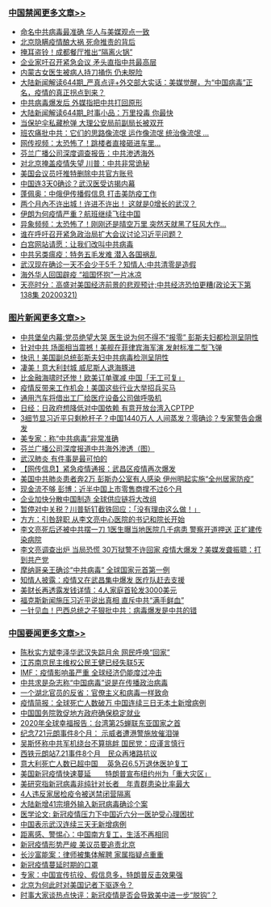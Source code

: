 <div class="catlist">
<h3><a href="https://github.com/fqnews/bnews/blob/master/cbnews/" target="_blank">中国禁闻</a><span><a href="https://github.com/fqnews/bnews/blob/master/cbnews/" target="_blank" rel="nofollow">更多文章>></a></span></h3>
<ul>
<li><a href="https://github.com/fqnews/bnews/blob/master/cbnews/20200322/1298229.md" target="_blank">命名中共病毒最准确 华人与美媒观点一致</a></li>


<li><a href="https://github.com/fqnews/bnews/blob/master/cbnews/20200322/1298228.md" target="_blank">北京隐瞒疫情酿大祸 死命推责的背后</a></li>


<li><a href="https://github.com/fqnews/bnews/blob/master/cbnews/20200322/1298227.md" target="_blank">掩耳盗铃！成都餐厅推出“隔离火锅”</a></li>


<li><a href="https://github.com/fqnews/bnews/blob/master/cbnews/20200322/1298226.md" target="_blank">企业家吁召开紧急会议 矛头直指中共最高层</a></li>


<li><a href="https://github.com/fqnews/bnews/blob/master/cbnews/20200322/1298225.md" target="_blank">内蒙古女医生被病人持刀捅伤 仍未脱险</a></li>


<li><a href="https://github.com/fqnews/bnews/blob/master/cbnews/20200322/1298218.md" target="_blank">大陆新闻解读644期_严真点评+外交部大实话：美媒觉醒，为“中国病毒”正名，疫情的真正拐点到来？</a></li>


<li><a href="https://github.com/fqnews/bnews/blob/master/cbnews/20200322/1298213.md" target="_blank">中共病毒爆发后 外媒指把中共打回原形</a></li>


<li><a href="https://github.com/fqnews/bnews/blob/master/cbnews/20200322/1298208.md" target="_blank">大陆新闻解读644期_时事小品：万里投毒 你最快</a></li>


<li><a href="https://github.com/fqnews/bnews/blob/master/cbnews/20200322/1298204.md" target="_blank">当保护伞私藏枪弹 大理公安局前副局长被双开</a></li>


<li><a href="https://github.com/fqnews/bnews/blob/master/cbnews/20200322/1298203.md" target="_blank">班农痛批中共：它们的思路像流氓 运作像流氓 统治像流氓 …</a></li>


<li><a href="https://github.com/fqnews/bnews/blob/master/cbnews/20200322/1298202.md" target="_blank">网传视频：太恐怖了！跳楼者直接砸进车里…</a></li>


<li><a href="https://github.com/fqnews/bnews/blob/master/cbnews/20200322/1298191.md" target="_blank">芬兰广播公司深度调查报告：中共渗透海外</a></li>


<li><a href="https://github.com/fqnews/bnews/blob/master/cbnews/20200322/1298190.md" target="_blank">对北京掩盖疫情失望 川普：中共非常诡秘</a></li>


<li><a href="https://github.com/fqnews/bnews/blob/master/cbnews/20200322/1298178.md" target="_blank">美国会议员吁推特删除中共官方账号</a></li>


<li><a href="https://github.com/fqnews/bnews/blob/master/cbnews/20200322/1298177.md" target="_blank">中国连3天0确诊？武汉医受访揭内幕</a></li>


<li><a href="https://github.com/fqnews/bnews/blob/master/cbnews/20200322/1298149.md" target="_blank">蓬佩奥：中俄伊传播假信息 打击美防疫工作</a></li>


<li><a href="https://github.com/fqnews/bnews/blob/master/cbnews/20200322/1298148.md" target="_blank">两个月內不许出城！许进不许出！ 这就是0增长的武汉？</a></li>


<li><a href="https://github.com/fqnews/bnews/blob/master/cbnews/20200322/1298147.md" target="_blank">伊朗为何疫情严重？航班继续飞往中国</a></li>


<li><a href="https://github.com/fqnews/bnews/blob/master/cbnews/20200322/1298146.md" target="_blank">异象频频：太恐怖了！刚刚还是晴空万里 突然天就黑了狂风大作…</a></li>


<li><a href="https://github.com/fqnews/bnews/blob/master/cbnews/20200322/1298144.md" target="_blank">谁在呼吁召开紧急政治局扩大会议讨论习近平问题？</a></li>


<li><a href="https://github.com/fqnews/bnews/blob/master/cbnews/20200322/1298084.md" target="_blank">白宫网站请愿：让我们改叫中共病毒</a></li>


<li><a href="https://github.com/fqnews/bnews/blob/master/cbnews/20200322/1298083.md" target="_blank">中共另类瘟疫：特务五毛发难 潜入各国祸乱</a></li>


<li><a href="https://github.com/fqnews/bnews/blob/master/cbnews/20200322/1298082.md" target="_blank">武汉现在确诊一天不会少于5千？知情人:中共清零是造假</a></li>


<li><a href="https://github.com/fqnews/bnews/blob/master/cbnews/20200322/1298081.md" target="_blank">海外华人回国辟疫 “祖国怀抱”一片冰凉</a></li>


<li><a href="https://github.com/fqnews/bnews/blob/master/cbnews/20200322/1298080.md" target="_blank">天亮时分：高盛对美国经济前景的悲观预计;中共经济恐怕更糟(政论天下第138集 20200321)</a></li>



</ul>
</div>
<div class="catlist">
<h3><a href="https://github.com/fqnews/bnews/blob/master/topimagenews/" target="_blank">图片新闻</a><span><a href="https://github.com/fqnews/bnews/blob/master/topimagenews/" target="_blank" rel="nofollow">更多文章>></a></span></h3>
<ul>
<li><a href="https://github.com/fqnews/bnews/blob/master/topimagenews/20200322/1298247.md" target="_blank">中共堡垒内幕:党员绝望大哭 医生说为何不得不“报零” 彭斯夫妇都检测呈阴性</a></li>


<li><a href="https://github.com/fqnews/bnews/blob/master/topimagenews/20200322/1298236.md" target="_blank">针对中共 场面相当震撼！美舰在菲律宾海军演 发射标准二型飞弹</a></li>


<li><a href="https://github.com/fqnews/bnews/blob/master/topimagenews/20200322/1298145.md" target="_blank">快讯！美国副总统彭斯夫妇中共病毒检测呈阴性</a></li>


<li><a href="https://github.com/fqnews/bnews/blob/master/topimagenews/20200322/1298052.md" target="_blank">凄美！意大利封城 威尼斯人退海豚进</a></li>


<li><a href="https://github.com/fqnews/bnews/blob/master/topimagenews/20200322/1298011.md" target="_blank">比金融海啸时还惨！欧美订单骤减 中国「无工可复」</a></li>


<li><a href="https://github.com/fqnews/bnews/blob/master/topimagenews/20200322/1297908.md" target="_blank">疫情反带来工作机会！美国这些行业大举招兵买马</a></li>


<li><a href="https://github.com/fqnews/bnews/blob/master/topimagenews/20200321/1297882.md" target="_blank">通用汽车将借出工厂给医疗设备公司做呼吸机</a></li>


<li><a href="https://github.com/fqnews/bnews/blob/master/topimagenews/20200321/1297881.md" target="_blank">日经：日政府想降低对中国依赖 有意开放台湾入CPTPP</a></li>


<li><a href="https://github.com/fqnews/bnews/blob/master/topimagenews/20200321/1297836.md" target="_blank">3细节显习近平只剩枪杆子？中国1440万人 人间蒸发？零确诊？专家警告会爆发</a></li>


<li><a href="https://github.com/fqnews/bnews/blob/master/comments/20200321/1297635.md" target="_blank">美专家：称“中共病毒”非常准确</a></li>


<li><a href="https://github.com/fqnews/bnews/blob/master/comments/20200321/1297805.md" target="_blank">芬兰广播公司深度报道中共海外渗透（图）</a></li>


<li><a href="https://github.com/fqnews/bnews/blob/master/topimagenews/20200321/1297791.md" target="_blank">武汉肺炎 有件事是最可怕的</a></li>


<li><a href="https://github.com/fqnews/bnews/blob/master/topimagenews/20200321/1297747.md" target="_blank">【网传信息】紧急疫情通报：武昌区疫情再次爆发</a></li>


<li><a href="https://github.com/fqnews/bnews/blob/master/topimagenews/20200321/1297545.md" target="_blank">美国中共肺炎患者奔2万 彭斯办公室有人感染 伊州明起实施“全州居家防疫”</a></li>


<li><a href="https://github.com/fqnews/bnews/blob/master/topimagenews/20200321/1297345.md" target="_blank">现金流不够 彭博：近半中国上市零售商撑不过6个月</a></li>


<li><a href="https://github.com/fqnews/bnews/blob/master/topimagenews/20200321/1297344.md" target="_blank">企业加快分散中国制造 全球供应链将大改组</a></li>


<li><a href="https://github.com/fqnews/bnews/blob/master/topimagenews/20200321/1297337.md" target="_blank">暂停对中关税？川普斩钉截铁回应：「没有理由这么做！」</a></li>


<li><a href="https://github.com/fqnews/bnews/blob/master/topimagenews/20200320/1297317.md" target="_blank">方方：引咎辞职 从李文亮中心医院的书记和院长开始</a></li>


<li><a href="https://github.com/fqnews/bnews/blob/master/topimagenews/20200320/1297316.md" target="_blank">李文亮死后还被中共摆一刀 1医生曝当地医院几千病患 警察开道押送 正扩建传染病院</a></li>


<li><a href="https://github.com/fqnews/bnews/blob/master/topimagenews/20200320/1297157.md" target="_blank">李文亮调查出炉 当局恐慌 30万狱警不许回家 疫情大爆发？美媒发聋振聩：打到共产党</a></li>


<li><a href="https://github.com/fqnews/bnews/blob/master/topimagenews/20200320/1297144.md" target="_blank">摩纳哥亲王确诊“中共病毒” 全球国家元首第一例</a></li>


<li><a href="https://github.com/fqnews/bnews/blob/master/topimagenews/20200320/1297104.md" target="_blank">知情人披露：疫情又在武昌集中爆发 医疗队赶去支援</a></li>


<li><a href="https://github.com/fqnews/bnews/blob/master/topimagenews/20200320/1296975.md" target="_blank">美财长再透露发钱详情：4人家庭首轮发3000美元</a></li>


<li><a href="https://github.com/fqnews/bnews/blob/master/topimagenews/20200320/1296948.md" target="_blank">福克斯新闻施压习近平说出真相 直斥中共“满手鲜血”</a></li>


<li><a href="https://github.com/fqnews/bnews/blob/master/topimagenews/20200320/1296947.md" target="_blank">一针见血！巴西总统之子狠批中共：病毒爆发是中共的错</a></li>



</ul>
</div>
<div class="catlist">
<h3><a href="https://github.com/fqnews/bnews/blob/master/headline/" target="_blank">中国要闻</a><span><a href="https://github.com/fqnews/bnews/blob/master/headline/" target="_blank" rel="nofollow">更多文章>></a></span></h3>
<ul>
<li><a href="https://github.com/fqnews/bnews/blob/master/headline/20200322/1297983.md" target="_blank">陈秋实方斌李泽华武汉失踪月余 网民呼唤“回家”</a></li>


<li><a href="https://github.com/fqnews/bnews/blob/master/headline/20200322/1297982.md" target="_blank">江苏南京民主维权公民王健已经失联5天</a></li>


<li><a href="https://github.com/fqnews/bnews/blob/master/headline/20200322/1297981.md" target="_blank">IMF：疫情影响虽严重 全球经济仍能度过冲击</a></li>


<li><a href="https://github.com/fqnews/bnews/blob/master/headline/20200322/1297980.md" target="_blank">中共求是杂志称“中国病毒”说是在传播政治病毒</a></li>


<li><a href="https://github.com/fqnews/bnews/blob/master/headline/20200322/1297919.md" target="_blank">一个湖北官员的反省：官僚主义和病毒一样致命</a></li>


<li><a href="https://github.com/fqnews/bnews/blob/master/headline/20200322/1297918.md" target="_blank">疫情简报：全球死亡人数破万 中国连续三日无本土新增病例</a></li>


<li><a href="https://github.com/fqnews/bnews/blob/master/headline/20200322/1297917.md" target="_blank">中国国务院敦促地方政府确保稳定就业</a></li>


<li><a href="https://github.com/fqnews/bnews/blob/master/headline/20200322/1297916.md" target="_blank">2020年全球幸福报告：台湾第25蝉联东亚国家之首</a></li>


<li><a href="https://github.com/fqnews/bnews/blob/master/headline/20200322/1297915.md" target="_blank">纪念721元朗事件8个月： 示威者遭港警施放催泪弹</a></li>


<li><a href="https://github.com/fqnews/bnews/blob/master/headline/20200322/1297914.md" target="_blank">吴斯怀称中共军机绕台不算挑衅 国民党：应谨言慎行</a></li>


<li><a href="https://github.com/fqnews/bnews/blob/master/headline/20200321/1297903.md" target="_blank">西铁元朗站7.21事件8个月　民众再堵路抗议</a></li>


<li><a href="https://github.com/fqnews/bnews/blob/master/headline/20200321/1297893.md" target="_blank">意大利死亡人数已超中国　  英急召6.5万退休医护复工</a></li>


<li><a href="https://github.com/fqnews/bnews/blob/master/headline/20200321/1297892.md" target="_blank">美国新冠疫情快速蔓延　　特朗普宣布纽约州为「重大灾区」</a></li>


<li><a href="https://github.com/fqnews/bnews/blob/master/headline/20200321/1297891.md" target="_blank">美研究指新冠病毒非纯针对长者　年青群患染比率最大</a></li>


<li><a href="https://github.com/fqnews/bnews/blob/master/headline/20200321/1297890.md" target="_blank">4人违反家居检疫令被送禁闭营隔离</a></li>


<li><a href="https://github.com/fqnews/bnews/blob/master/headline/20200321/1297889.md" target="_blank">大陆新增41宗境外输入新冠病毒确诊个案</a></li>


<li><a href="https://github.com/fqnews/bnews/blob/master/headline/20200321/1297888.md" target="_blank">医学论文: 新冠疫情压力下中国近六分一医护受心理困扰</a></li>


<li><a href="https://github.com/fqnews/bnews/blob/master/headline/20200321/1297837.md" target="_blank">中国表示武汉连续三天无新增病例</a></li>


<li><a href="https://github.com/fqnews/bnews/blob/master/headline/20200321/1297646.md" target="_blank">距离感、警惕心：中国南方复工，生活不再相同</a></li>


<li><a href="https://github.com/fqnews/bnews/blob/master/headline/20200321/1297559.md" target="_blank">新冠疫情形势严峻 美议员要追责北京</a></li>


<li><a href="https://github.com/fqnews/bnews/blob/master/headline/20200321/1297525.md" target="_blank">长沙富能案：律师被集体解聘 家属指疑点重重</a></li>


<li><a href="https://github.com/fqnews/bnews/blob/master/headline/20200321/1297509.md" target="_blank">新冠疫情蔓延时期的口罩</a></li>


<li><a href="https://github.com/fqnews/bnews/blob/master/headline/20200321/1297476.md" target="_blank">专家：中国宣传抗役、假信息多，特朗普反击效果强</a></li>


<li><a href="https://github.com/fqnews/bnews/blob/master/headline/20200321/1297458.md" target="_blank">北京为何此时对美国记者下驱逐令？</a></li>


<li><a href="https://github.com/fqnews/bnews/blob/master/headline/20200321/1297457.md" target="_blank">时事大家谈热点快评：新冠疫情是否会导致美中进一步“脱钩”？</a></li>



</ul>
</div>